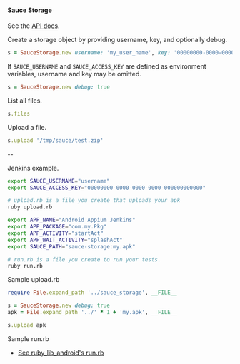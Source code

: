 #### Sauce Storage

See the [API docs](http://saucelabs.com/docs/rest#storage).

Create a storage object by providing username, key, and optionally debug.

```ruby
s = SauceStorage.new username: 'my_user_name', key: '00000000-0000-0000-0000-000000000000', debug: true
```

If `SAUCE_USERNAME` and `SAUCE_ACCESS_KEY` are defined as environment variables, username and key may be omitted.

```ruby
s = SauceStorage.new debug: true
```

List all files.

```ruby
s.files
```
 
Upload a file.

```ruby
s.upload '/tmp/sauce/test.zip'
```

--

Jenkins example.

```bash
export SAUCE_USERNAME="username"
export SAUCE_ACCESS_KEY="00000000-0000-0000-0000-000000000000"

# upload.rb is a file you create that uploads your apk
ruby upload.rb

export APP_NAME="Android Appium Jenkins"
export APP_PACKAGE="com.my.Pkg"
export APP_ACTIVITY="startAct"
export APP_WAIT_ACTIVITY="splashAct"
export SAUCE_PATH="sauce-storage:my.apk"

# run.rb is a file you create to run your tests.
ruby run.rb
```

Sample upload.rb

```ruby
require File.expand_path '../sauce_storage', __FILE__

s = SauceStorage.new debug: true
apk = File.expand_path '../' * 1 + 'my.apk', __FILE__

s.upload apk
```

Sample run.rb

 - [See ruby_lib_android's run.rb](https://github.com/appium/ruby_lib_android/blob/master/lib/run.rb)
